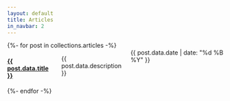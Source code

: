 ```yaml
---
layout: default
title: Articles
in_navbar: 2
---
```


<div class="row">
{%- for post in collections.articles -%}
  <div class="card eight columns offset-by-two">
    <h4 class="center-text"><a href="{{ post.url }}">{{ post.data.title }}</a></h4>
    <p>{{ post.data.description }}</p>
    <div class="date"> {{ post.data.date | date: "%d %B %Y" }}</div>
  </div>
{%- endfor -%}
</div>
